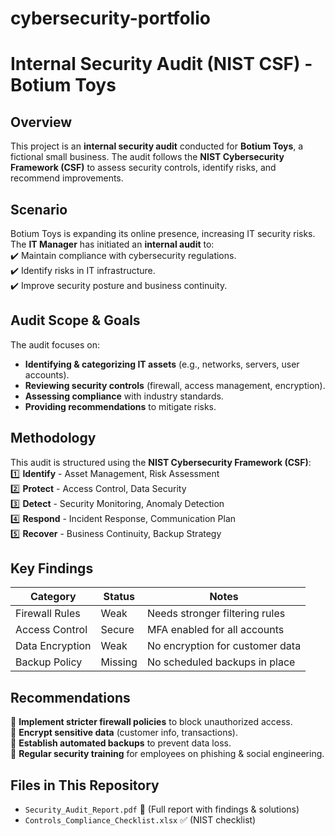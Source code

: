 # cybersecurity-portfolio
#  Internal Security Audit (NIST CSF) - Botium Toys  

##  Overview
This project is an **internal security audit** conducted for **Botium Toys**, a fictional small business. The audit follows the **NIST Cybersecurity Framework (CSF)** to assess security controls, identify risks, and recommend improvements.

##  Scenario  
Botium Toys is expanding its online presence, increasing IT security risks. The **IT Manager** has initiated an **internal audit** to:  
✔️ Maintain compliance with cybersecurity regulations.  
✔️ Identify risks in IT infrastructure.  
✔️ Improve security posture and business continuity.  

##  Audit Scope & Goals
The audit focuses on:  
-  **Identifying & categorizing IT assets** (e.g., networks, servers, user accounts).  
-  **Reviewing security controls** (firewall, access management, encryption).  
-  **Assessing compliance** with industry standards.  
-  **Providing recommendations** to mitigate risks.  

##  Methodology  
This audit is structured using the **NIST Cybersecurity Framework (CSF)**:  
1️⃣ **Identify** - Asset Management, Risk Assessment  
2️⃣ **Protect** - Access Control, Data Security  
3️⃣ **Detect** - Security Monitoring, Anomaly Detection  
4️⃣ **Respond** - Incident Response, Communication Plan  
5️⃣ **Recover** - Business Continuity, Backup Strategy  

##  Key Findings
| Category         | Status | Notes |
|-----------------|--------|----------------------------------|
| Firewall Rules  |  Weak | Needs stronger filtering rules |
| Access Control  |  Secure | MFA enabled for all accounts |
| Data Encryption |  Weak | No encryption for customer data |
| Backup Policy   |  Missing | No scheduled backups in place |

##  Recommendations
🔹 **Implement stricter firewall policies** to block unauthorized access.  
🔹 **Encrypt sensitive data** (customer info, transactions).  
🔹 **Establish automated backups** to prevent data loss.  
🔹 **Regular security training** for employees on phishing & social engineering.  

##  Files in This Repository
- `Security_Audit_Report.pdf` 📄 (Full report with findings & solutions)  
- `Controls_Compliance_Checklist.xlsx` ✅ (NIST checklist)  
